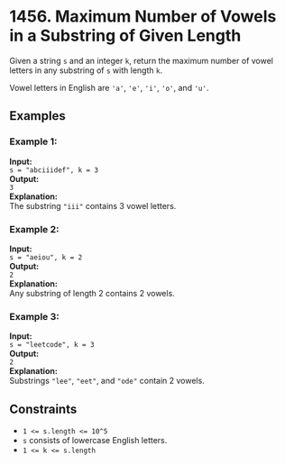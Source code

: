 # 1456. Maximum Number of Vowels in a Substring of Given Length

Given a string `s` and an integer `k`, return the maximum number of vowel letters in any substring of `s` with length `k`.

Vowel letters in English are `'a'`, `'e'`, `'i'`, `'o'`, and `'u'`.

## Examples

### Example 1:
**Input:**  
`s = "abciiidef", k = 3`  
**Output:**  
`3`  
**Explanation:**  
The substring `"iii"` contains 3 vowel letters.

### Example 2:
**Input:**  
`s = "aeiou", k = 2`  
**Output:**  
`2`  
**Explanation:**  
Any substring of length 2 contains 2 vowels.

### Example 3:
**Input:**  
`s = "leetcode", k = 3`  
**Output:**  
`2`  
**Explanation:**  
Substrings `"lee"`, `"eet"`, and `"ode"` contain 2 vowels.

## Constraints
- `1 <= s.length <= 10^5`
- `s` consists of lowercase English letters.
- `1 <= k <= s.length`